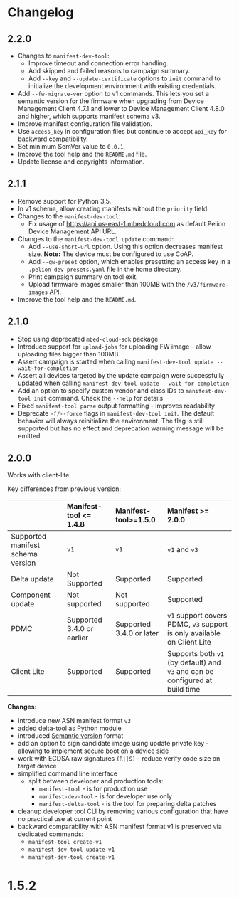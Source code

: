 # Changelog

## 2.2.0
- Changes to `manifest-dev-tool`:
  - Improve timeout and connection error handling.
  - Add skipped and failed reasons to campaign summary.
  - Add `--key` and `--update-certificate` options to `init` command to initialize the development environment with existing credentials.
- Add `--fw-migrate-ver` option to v1 commands. This lets you set a semantic version for the firmware when upgrading from Device Management Client 4.7.1 and lower to Device Management Client 4.8.0 and higher, which supports manifest schema v3.
- Improve manifest configuration file validation.
- Use `access_key` in configuration files but continue to accept `api_key` for backward compatibility.
- Set minimum SemVer value to `0.0.1`.
- Improve the tool help and the `README.md` file.
- Update license and copyrights information.

## 2.1.1
- Remove support for Python 3.5.
- In v1 schema, allow creating manifests without the `priority` field.
- Changes to the `manifest-dev-tool`:
  - Fix usage of https://api.us-east-1.mbedcloud.com as default Pelion Device Management API URL.
- Changes to the `manifest-dev-tool update` command:
  - Add `--use-short-url` option. Using this option decreases manifest size.
    **Note:** The device must be configured to use CoAP.
  - Add `--gw-preset` option, which enables presetting an access key in a `.pelion-dev-presets.yaml` file in the home directory.
  - Print campaign summary on tool exit.
  - Upload firmware images smaller than 100MB with the `/v3/firmware-images` API.
- Improve the tool help and the `README.md`.

## 2.1.0
- Stop using deprecated `mbed-cloud-sdk` package
- Introduce support for `upload-jobs` for uploading FW image - allow
  uploading files bigger than 100MB
- Assert campaign is started when calling `manifest-dev-tool update
  --wait-for-completion`
- Assert all devices targeted by the update campaign were successfully
  updated when calling `manifest-dev-tool update --wait-for-completion`
- Add an option to specify custom vendor and class IDs to 
  `manifest-dev-tool init` command. Check the `--help` for details
- Fixed `manifest-tool parse` output formatting - improves readability
- Deprecate `-f/--force` flags in `manifest-dev-tool init`. The default 
  behavior will always reinitialize the environment. The flag is still 
  supported but has no effect and deprecation warning message will be 
  emitted.

## 2.0.0
Works with client-lite.

Key differences from previous version:

|                                   | Manifest-tool <= 1.4.8     | Manifest-tool>=1.5.0       | Manifest >= 2.0.0                                                           |
|:----------------------------------|:---------------------------|:---------------------------|:----------------------------------------------------------------------------|
| Supported manifest schema version | `v1`                       | `v1`                       | `v1` and `v3`                                                               |
| Delta update                      | Not Supported              | Supported                  | Supported                                                                   |
| Component update                  | Not supported              | Not supported              | Supported                                                                   |
| PDMC                              | Supported 3.4.0 or earlier | Supported 3.4.0 or later   | `v1` support covers PDMC, `v3` support is only available on Client Lite     |
| Client Lite                       | Supported                  | Supported                  | Supports both `v1` (by default) and `v3` and can be configured at build time|

**Changes:**

- introduce new ASN manifest format `v3`
- added delta-tool as Python module
- introduced [Semantic version](https://semver.org/) format
- add an option to sign candidate image using update private key -
  allowing to implement secure boot on a device side
- work with ECDSA raw signatures `(R||S)` - reduce verify code size on
  target device
- simplified command line interface
  - split between developer and production tools:
    - `manifest-tool` - is for production use
    - `manifest-dev-tool` - is for developer use only
    - `manifest-delta-tool` - is the tool for preparing delta patches
- cleanup developer tool CLI by removing various configuration that
  have no practical use at current point
- backward comparability with ASN manifest format v1 is preserved via
  dedicated commands:
   - `manifest-tool create-v1`
   - `manifest-dev-tool update-v1`
   - `manifest-dev-tool create-v1`

# 1.5.2
